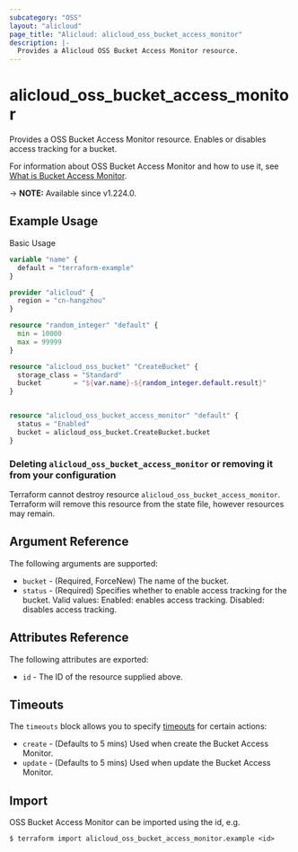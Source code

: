 ```yaml
---
subcategory: "OSS"
layout: "alicloud"
page_title: "Alicloud: alicloud_oss_bucket_access_monitor"
description: |-
  Provides a Alicloud OSS Bucket Access Monitor resource.
---
```


# alicloud_oss_bucket_access_monitor

Provides a OSS Bucket Access Monitor resource. Enables or disables access tracking for a bucket.

For information about OSS Bucket Access Monitor and how to use it, see [What is Bucket Access Monitor](https://www.alibabacloud.com/help/en/).

-> **NOTE:** Available since v1.224.0.

## Example Usage

Basic Usage

```terraform
variable "name" {
  default = "terraform-example"
}

provider "alicloud" {
  region = "cn-hangzhou"
}

resource "random_integer" "default" {
  min = 10000
  max = 99999
}

resource "alicloud_oss_bucket" "CreateBucket" {
  storage_class = "Standard"
  bucket        = "${var.name}-${random_integer.default.result}"
}


resource "alicloud_oss_bucket_access_monitor" "default" {
  status = "Enabled"
  bucket = alicloud_oss_bucket.CreateBucket.bucket
}
```

### Deleting `alicloud_oss_bucket_access_monitor` or removing it from your configuration

Terraform cannot destroy resource `alicloud_oss_bucket_access_monitor`. Terraform will remove this resource from the state file, however resources may remain.

## Argument Reference

The following arguments are supported:
* `bucket` - (Required, ForceNew) The name of the bucket.
* `status` - (Required) Specifies whether to enable access tracking for the bucket. Valid values: Enabled: enables access tracking. Disabled: disables access tracking.

## Attributes Reference

The following attributes are exported:
* `id` - The ID of the resource supplied above.

## Timeouts

The `timeouts` block allows you to specify [timeouts](https://www.terraform.io/docs/configuration-0-11/resources.html#timeouts) for certain actions:
* `create` - (Defaults to 5 mins) Used when create the Bucket Access Monitor.
* `update` - (Defaults to 5 mins) Used when update the Bucket Access Monitor.

## Import

OSS Bucket Access Monitor can be imported using the id, e.g.

```shell
$ terraform import alicloud_oss_bucket_access_monitor.example <id>
```